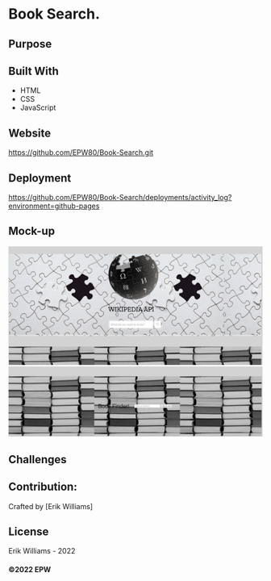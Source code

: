 # Book Search.

## Purpose


## Built With
* HTML
* CSS
* JavaScript

## Website
https://github.com/EPW80/Book-Search.git


## Deployment
https://github.com/EPW80/Book-Search/deployments/activity_log?environment=github-pages

## Mock-up

![Book-Search: Erik Williams](/assets/images/projectPhoto.jpg)
![Book-Search: Erik Williams](/assets/images/projectPhoto2.jpg)

## Challenges 



## Contribution:
Crafted by [Erik Williams]

## License
Erik Williams - 2022

#### ©️2022 EPW